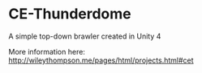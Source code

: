 # CE-Thunderdome
A simple top-down brawler created in Unity 4

More information here: http://wileythompson.me/pages/html/projects.html#cet

